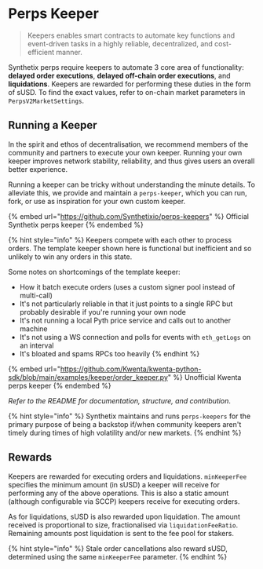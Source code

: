 # Perps Keeper

> Keepers enables smart contracts to automate key functions and event-driven tasks in a highly reliable, decentralized, and cost-efficient manner.

Synthetix perps require keepers to automate 3 core area of functionality: **delayed order executions**, **delayed off-chain order executions**, and **liquidations**. Keepers are rewarded for performing these duties in the form of sUSD. To find the exact values, refer to on-chain market parameters in `PerpsV2MarketSettings`.

## Running a Keeper

In the spirit and ethos of decentralisation, we recommend members of the community and partners to execute your own keeper. Running your own keeper improves network stability, reliability, and thus gives users an overall better experience.

Running a keeper can be tricky without understanding the minute details. To alleviate this, we provide and maintain a `perps-keeper`, which you can run, fork, or use as inspiration for your own custom keeper.

{% embed url="https://github.com/Synthetixio/perps-keepers" %}
Official Synthetix perps keeper
{% endembed %}

{% hint style="info" %}
Keepers compete with each other to process orders. The template keeper shown here is functional but inefficient and so unlikely to win any orders in this state.&#x20;

Some notes on shortcomings of the template keeper:

* How it batch execute orders (uses a custom signer pool instead of multi-call)
* It's not particularly reliable in that it just points to a single RPC but probably desirable if you're running your own node
* It's not running a local Pyth price service and calls out to another machine
* It's not using a WS connection and polls for events with `eth_getLogs` on an interval
* It's bloated and spams RPCs too heavily
{% endhint %}

{% embed url="https://github.com/Kwenta/kwenta-python-sdk/blob/main/examples/keeper/order_keeper.py" %}
Unofficial Kwenta perps keeper
{% endembed %}

&#x20;_Refer to the README for documentation, structure, and contribution_.

{% hint style="info" %}
Synthetix maintains and runs `perps-keepers` for the primary purpose of being a backstop if/when community keepers aren't timely during times of high volatility and/or new markets.
{% endhint %}

## Rewards

Keepers are rewarded for executing orders and liquidations. `minKeeperFee` specifies the minimum amount (in sUSD) a keeper will receive for performing any of the above operations. This is also a static amount (although configurable via SCCP) keepers receive for executing orders.

As for liquidations, sUSD is also rewarded upon liquidation. The amount received is proportional to size, fractionalised via `liquidationFeeRatio`. Remaining amounts post liquidation is sent to the fee pool for stakers.

{% hint style="info" %}
Stale order cancellations also reward sUSD, determined using the same `minKeeperFee` parameter.
{% endhint %}
